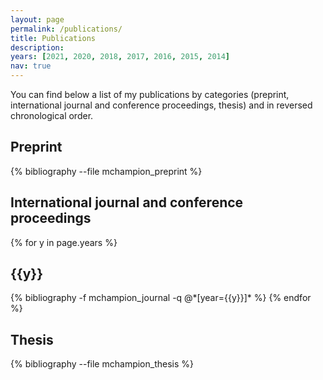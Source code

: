 ```yaml
---
layout: page
permalink: /publications/
title: Publications
description:  
years: [2021, 2020, 2018, 2017, 2016, 2015, 2014]
nav: true
---
```


You can find below a list of my publications by categories (preprint, international journal and conference proceedings, thesis) and in reversed chronological order.

## Preprint

<div class="publications">

{% bibliography --file mchampion_preprint %}

</div>

## International journal and conference proceedings

<div class="publications">

{% for y in page.years %}
  <h2 class="year">{{y}}</h2>
  {% bibliography -f mchampion_journal -q @*[year={{y}}]* %}
{% endfor %}


</div>


## Thesis

<div class="publications">

{% bibliography --file mchampion_thesis %}

</div>

